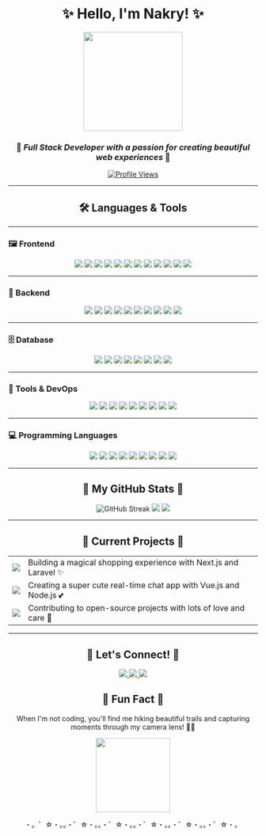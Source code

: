 <div align="center">

# ✨ Hello, I'm Nakry! ✨

<img src="https://media.giphy.com/media/v1.Y2lkPTc5MGI3NjExcDd6bWx0Nm51OHgxbHd1NXJ2ZnJtM2Vxc2Nxb2JqcWF1NWx1eDFtdCZlcD12MV9pbnRlcm5hbF9naWZfYnlfaWQmY3Q9cw/LHZyixOnHwDDy/giphy.gif" width="200" height="200" />

### 💖 *Full Stack Developer with a passion for creating beautiful web experiences* 💖

[![Profile Views](https://komarev.com/ghpvc/?username=nakry&color=ff69b4&style=flat-square&label=Profile+Views)](https://github.com/nakry)

</div>

---
<div align="center">

## 🛠️ Languages & Tools

</div>

---

### 🖼️ Frontend

<p align="center">
  <img src="https://img.shields.io/badge/HTML5-E34F26?style=for-the-badge&logo=html5&logoColor=white" />
  <img src="https://img.shields.io/badge/CSS3-1572B6?style=for-the-badge&logo=css3&logoColor=white" />
  <img src="https://img.shields.io/badge/JavaScript-F7DF1E?style=for-the-badge&logo=javascript&logoColor=black" />
  <img src="https://img.shields.io/badge/TypeScript-3178C6?style=for-the-badge&logo=typescript&logoColor=white" />
  <img src="https://img.shields.io/badge/React-61DAFB?style=for-the-badge&logo=react&logoColor=black" />
  <img src="https://img.shields.io/badge/Vue.js-4FC08D?style=for-the-badge&logo=vue.js&logoColor=white" />
  <img src="https://img.shields.io/badge/Next.js-000000?style=for-the-badge&logo=next.js&logoColor=white" />
  <img src="https://img.shields.io/badge/Nuxt.js-00C58E?style=for-the-badge&logo=nuxt.js&logoColor=white" />
  <img src="https://img.shields.io/badge/Tailwind_CSS-38B2AC?style=for-the-badge&logo=tailwind-css&logoColor=white" />
  <img src="https://img.shields.io/badge/Bootstrap-7952B3?style=for-the-badge&logo=bootstrap&logoColor=white" />
  <img src="https://img.shields.io/badge/jQuery-0769AD?style=for-the-badge&logo=jquery&logoColor=white" />
  <img src="https://img.shields.io/badge/Figma-F24E1E?style=for-the-badge&logo=figma&logoColor=white" />
</p>

---

### 🧠 Backend

<p align="center">
  <img src="https://img.shields.io/badge/Node.js-339933?style=for-the-badge&logo=node.js&logoColor=white" />
  <img src="https://img.shields.io/badge/Express.js-000000?style=for-the-badge&logo=express&logoColor=white" />
  <img src="https://img.shields.io/badge/NestJS-E0234E?style=for-the-badge&logo=nestjs&logoColor=white" />
  <img src="https://img.shields.io/badge/PHP-777BB4?style=for-the-badge&logo=php&logoColor=white" />
  <img src="https://img.shields.io/badge/Laravel-FF2D20?style=for-the-badge&logo=laravel&logoColor=white" />
  <img src="https://img.shields.io/badge/Django-092E20?style=for-the-badge&logo=django&logoColor=white" />
  <img src="https://img.shields.io/badge/Flask-000000?style=for-the-badge&logo=flask&logoColor=white" />
  <img src="https://img.shields.io/badge/Spring-6DB33F?style=for-the-badge&logo=spring&logoColor=white" />
  <img src="https://img.shields.io/badge/Java-007396?style=for-the-badge&logo=java&logoColor=white" />
  <img src="https://img.shields.io/badge/GraphQL-E10098?style=for-the-badge&logo=graphql&logoColor=white" />
</p>

---

### 🗄️ Database

<p align="center">
  <img src="https://img.shields.io/badge/MySQL-4479A1?style=for-the-badge&logo=mysql&logoColor=white" />
  <img src="https://img.shields.io/badge/MongoDB-47A248?style=for-the-badge&logo=mongodb&logoColor=white" />
  <img src="https://img.shields.io/badge/PostgreSQL-336791?style=for-the-badge&logo=postgresql&logoColor=white" />
  <img src="https://img.shields.io/badge/Firebase-FFCA28?style=for-the-badge&logo=firebase&logoColor=black" />
  <img src="https://img.shields.io/badge/SQLite-003B57?style=for-the-badge&logo=sqlite&logoColor=white" />
  <img src="https://img.shields.io/badge/Redis-DC382D?style=for-the-badge&logo=redis&logoColor=white" />
  <img src="https://img.shields.io/badge/Oracle-F80000?style=for-the-badge&logo=oracle&logoColor=white" />
  <img src="https://img.shields.io/badge/SQL_Server-CC2927?style=for-the-badge&logo=microsoft-sql-server&logoColor=white" />
</p>

---

### 🧰 Tools & DevOps

<p align="center">
  <img src="https://img.shields.io/badge/Git-F05032?style=for-the-badge&logo=git&logoColor=white" />
  <img src="https://img.shields.io/badge/GitHub-181717?style=for-the-badge&logo=github&logoColor=white" />
  <img src="https://img.shields.io/badge/GitLab-FC6D26?style=for-the-badge&logo=gitlab&logoColor=white" />
  <img src="https://img.shields.io/badge/Docker-2496ED?style=for-the-badge&logo=docker&logoColor=white" />
  <img src="https://img.shields.io/badge/Kubernetes-326CE5?style=for-the-badge&logo=kubernetes&logoColor=white" />
  <img src="https://img.shields.io/badge/AWS-232F3E?style=for-the-badge&logo=amazon-aws&logoColor=white" />
  <img src="https://img.shields.io/badge/Postman-FF6C37?style=for-the-badge&logo=postman&logoColor=white" />
  <img src="https://img.shields.io/badge/VS_Code-007ACC?style=for-the-badge&logo=visual-studio-code&logoColor=white" />
  <img src="https://img.shields.io/badge/Linux-FCC624?style=for-the-badge&logo=linux&logoColor=black" />
</p>

---

### 💻 Programming Languages

<p align="center">
  <img src="https://img.shields.io/badge/C-00599C?style=for-the-badge&logo=c&logoColor=white" />
  <img src="https://img.shields.io/badge/C++-00599C?style=for-the-badge&logo=c%2B%2B&logoColor=white" />
  <img src="https://img.shields.io/badge/CSharp-239120?style=for-the-badge&logo=c-sharp&logoColor=white" />
  <img src="https://img.shields.io/badge/Python-3776AB?style=for-the-badge&logo=python&logoColor=white" />
  <img src="https://img.shields.io/badge/Go-00ADD8?style=for-the-badge&logo=go&logoColor=white" />
  <img src="https://img.shields.io/badge/Java-007396?style=for-the-badge&logo=java&logoColor=white" />
  <img src="https://img.shields.io/badge/Kotlin-0095D5?style=for-the-badge&logo=kotlin&logoColor=white" />
  <img src="https://img.shields.io/badge/Dart-0175C2?style=for-the-badge&logo=dart&logoColor=white" />
  <img src="https://img.shields.io/badge/Swift-FA7343?style=for-the-badge&logo=swift&logoColor=white" />
</p>


---

<div align="center">

## 🌟 My GitHub Stats 🌟


<img src="https://github-readme-streak-stats.herokuapp.com/?user=Mutnakry&theme=radical&border_radius=10&ring=ff69b4&fire=ff69b4&currStreakLabel=ff69b4" alt="GitHub Streak" />
<img src="https://github.com/Mutnakry/Mutnakry/blob/main/github-metrics.svg" />
<img src="https://github-readme-stats.vercel.app/api?username=Mutnakry&count_private=true&show_icons=true&rank_icon=github&theme=radical" />

</div>

---

<div align="center">

## 🎀 Current Projects 🎀

</div>

<table align="center">
  <tr>
    <td>
      <a href="https://github.com/nakry/project1">
        <img src="https://img.shields.io/badge/-✨_E--commerce_Platform-FC6A03?style=for-the-badge" />
      </a>
    </td>
    <td>Building a magical shopping experience with Next.js and Laravel ✨</td>
  </tr>
  <tr>
    <td>
      <a href="https://github.com/nakry/project2">
        <img src="https://img.shields.io/badge/-💬_Chat_Application-9B59B6?style=for-the-badge" />
      </a>
    </td>
    <td>Creating a super cute real-time chat app with Vue.js and Node.js 💕</td>
  </tr>
  <tr>
    <td>
      <a href="https://github.com/nakry/project3">
        <img src="https://img.shields.io/badge/-🌱_Open_Source-2ECC71?style=for-the-badge" />
      </a>
    </td>
    <td>Contributing to open-source projects with lots of love and care 🌈</td>
  </tr>
</table>

---

<div align="center">

## 📮 Let's Connect! 📮

<a href="mailto:your.email@example.com">
  <img src="https://img.shields.io/badge/-Email-D14836?style=for-the-badge&logo=gmail&logoColor=white" />
</a>
<a href="https://linkedin.com/in/yourprofile">
  <img src="https://img.shields.io/badge/-LinkedIn-0077B5?style=for-the-badge&logo=linkedin&logoColor=white" />
</a>
<a href="https://twitter.com/yourhandle">
  <img src="https://img.shields.io/badge/-Twitter-1DA1F2?style=for-the-badge&logo=twitter&logoColor=white" />
</a>

## 🌈 Fun Fact 🌈

When I'm not coding, you'll find me hiking beautiful trails and capturing moments through my camera lens! 📸✨

<img src="https://media.giphy.com/media/v1.Y2lkPTc5MGI3NjExcDd6bWx0Nm51OHgxbHd1NXJ2ZnJtM2Vxc2Nxb2JqcWF1NWx1eDFtdCZlcD12MV9pbnRlcm5hbF9naWZfYnlfaWQmY3Q9cw/LmNwrBhejkK9EFP504/giphy.gif" width="150" />

</div>

<p align="center">
  ・。゜☆・。。・゜☆・。。・゜☆・。。・゜☆・。。・゜☆・。。・゜☆・。
</p>
